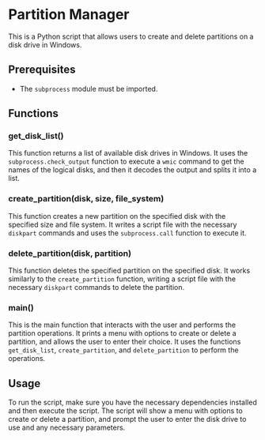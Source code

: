 # Partition Manager

This is a Python script that allows users to create and delete partitions on a disk drive in Windows.

## Prerequisites

- The `subprocess` module must be imported.

## Functions

### get_disk_list()

This function returns a list of available disk drives in Windows. It uses the `subprocess.check_output` function to execute a `wmic` command to get the names of the logical disks, and then it decodes the output and splits it into a list.

### create_partition(disk, size, file_system)

This function creates a new partition on the specified disk with the specified size and file system. It writes a script file with the necessary `diskpart` commands and uses the `subprocess.call` function to execute it.

### delete_partition(disk, partition)

This function deletes the specified partition on the specified disk. It works similarly to the `create_partition` function, writing a script file with the necessary `diskpart` commands to delete the partition.

### main()

This is the main function that interacts with the user and performs the partition operations. It prints a menu with options to create or delete a partition, and allows the user to enter their choice. It uses the functions `get_disk_list`, `create_partition`, and `delete_partition` to perform the operations.

## Usage

To run the script, make sure you have the necessary dependencies installed and then execute the script. The script will show a menu with options to create or delete a partition, and prompt the user to enter the disk drive to use and any necessary parameters.
